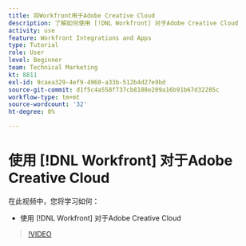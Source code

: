 ```yaml
---
title: 将Workfront用于Adobe Creative Cloud
description: 了解如何使用 [!DNL Workfront] 对于Adobe Creative Cloud
activity: use
feature: Workfront Integrations and Apps
type: Tutorial
role: User
level: Beginner
team: Technical Marketing
kt: 8811
exl-id: 9caea329-4ef9-4960-a33b-512b4d27e9bd
source-git-commit: d1f5c4a558f737cb8188e209a16b91b67d32285c
workflow-type: tm+mt
source-wordcount: '32'
ht-degree: 0%

---
```


# 使用 [!DNL Workfront] 对于Adobe Creative Cloud

在此视频中，您将学习如何：

* 使用 [!DNL Workfront] 对于Adobe Creative Cloud

>[!VIDEO](https://video.tv.adobe.com/v/335112/?quality=12)
